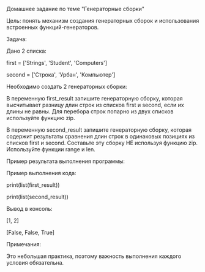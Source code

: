 Домашнее задание по теме "Генераторные сборки"

Цель: понять механизм создания генераторных сборок и использования встроенных функций-генераторов.

Задача:

Дано 2 списка:

first = ['Strings', 'Student', 'Computers']

second = ['Строка', 'Урбан', 'Компьютер']

Необходимо создать 2 генераторных сборки:

В переменную first_result запишите генераторную сборку, которая высчитывает разницу длин строк из списков first и second, если их длины не равны. Для перебора строк попарно из двух списков используйте функцию zip.

В переменную second_result запишите генераторную сборку, которая содержит результаты сравнения длин строк в одинаковых позициях из списков first и second. Составьте эту сборку НЕ используя функцию zip. Используйте функции range и len.

Пример результата выполнения программы:

Пример выполнения кода:

print(list(first_result))

print(list(second_result))

Вывод в консоль:

[1, 2]

[False, False, True]

Примечания:

Это небольшая практика, поэтому важность выполнения каждого условия обязательна.
